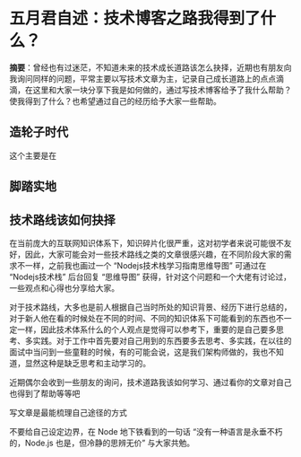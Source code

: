 # 五月君自述：技术博客之路我得到了什么？

**摘要**：曾经也有过迷茫，不知道未来的技术成长道路该怎么抉择，近期也有朋友向我询问同样的问题，平常主要以写技术文章为主，记录自己成长道路上的点点滴滴，在这里和大家一块分享下我是如何做的，通过写技术博客给予了我什么帮助？使我得到了什么？也希望通过自己的经历给予大家一些帮助。

## 造轮子时代

这个主要是在

## 脚踏实地


## 技术路线该如何抉择

在当前庞大的互联网知识体系下，知识碎片化很严重，这对初学者来说可能很不友好，因此，大家可能会对一些技术路线之类的文章很感兴趣，在不同阶段大家的需求不一样，之前我也画过一个 “Nodejs技术栈学习指南思维导图” 可通过在 “Nodejs技术栈” 后台回复 “思维导图” 获得，针对这个问题和一个大佬有讨论过，一些观点和心得也分享给大家。

对于技术路线，大多也是前人根据自己当时所处的知识背景、经历下进行总结的，对于新人他在看的时候处在不同的时间、不同的知识体系下可能看到的东西也不一定一样，因此技术体系什么的个人观点是觉得可以参考下，重要的是自己要多思考、多实践。对于工作中首先要对自己用到的东西要多去思考、多实践，在以往的面试中当问到一些童鞋的时候，有的可能会说，这是我们架构师做的，我也不知道，显然这种是缺乏思考和主动学习的。

近期偶尔会收到一些朋友的询问，技术道路我该如何学习、通过看你的文章对自己也得到了帮助等等吧

写文章是最能梳理自己途径的方式

不要给自己设定边界，在 Node 地下铁看到的一句话 “没有一种语言是永垂不朽的，Node.js 也是，但冷静的思辨无价” 与大家共勉。


